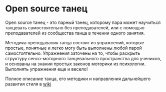 # Open source танец

Open source танец - это парный танец, которому пара может научиться танцевать самостоятельно без преподавателей, или с помощью преподавателей из сообщества танца в течении одного занятия.

Методика преподавания танца состоит из упражнений, которые простые, понятные и легко могу быть выполнены любой парой самостоятельно. Упражнения заточены на то, чтобы раскрыть структуру сенсо-моторного танцевального пространства для учеников, и основаны на знании простых законов моторики из психологии. Выполнять упражнения еще и весело!

Полное описание танца, его методики и направления дальнейшего развития стиля в [wiki](https://github.com/MotionLearning/dance-ru/wiki/Open-source-%D1%82%D0%B0%D0%BD%D0%B5%D1%86)
